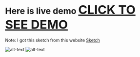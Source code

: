 # Here is live demo <a href="http://simple-industry.surge.sh/" style="font-size: 40px">CLICK TO SEE DEMO</a>

Note: I got this sketch from this website <a href="https://www.sketchappsources.com/free-source/3097-sample-landing-page-template-sketch-freebie-resource.html">Sketch</a>

![alt-text](https://github.com/TheCodersDream/Landing-Page-SCSS-BEM-Project/blob/master/Screenshot_1.png)
![alt-text](https://github.com/TheCodersDream/Landing-Page-SCSS-BEM-Project/blob/master/Screenshot_2.png)
